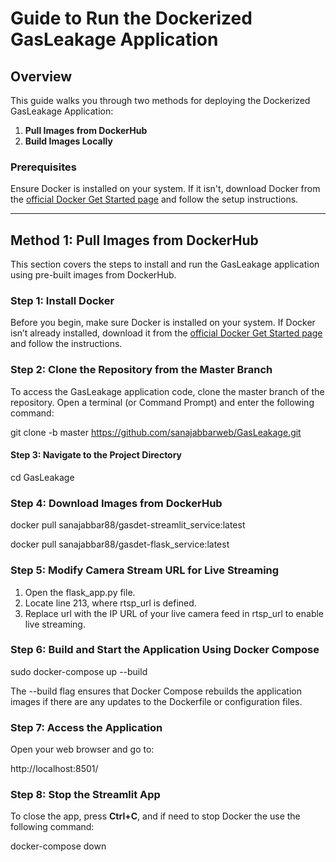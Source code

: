 # Guide to Run the Dockerized GasLeakage Application

## Overview
This guide walks you through two methods for deploying the Dockerized GasLeakage Application:
1. **Pull Images from DockerHub**
2. **Build Images Locally**

### Prerequisites
Ensure Docker is installed on your system. If it isn't, download Docker from the [official Docker Get Started page](https://docs.docker.com/get-docker/) and follow the setup instructions.

---

## Method 1: Pull Images from DockerHub
This section covers the steps to install and run the GasLeakage application using pre-built images from DockerHub.

### Step 1: Install Docker
Before you begin, make sure Docker is installed on your system. If Docker isn’t already installed, download it from the [official Docker Get Started page](https://docs.docker.com/get-docker/) and follow the instructions.

### Step 2: Clone the Repository from the Master Branch
To access the GasLeakage application code, clone the master branch of the repository. Open a terminal (or Command Prompt) and enter the following command:

git clone -b master https://github.com/sanajabbarweb/GasLeakage.git

#### Step 3: Navigate to the Project Directory

cd GasLeakage

### Step 4: Download Images from DockerHub

docker pull sanajabbar88/gasdet-streamlit_service:latest

docker pull sanajabbar88/gasdet-flask_service:latest

### Step 5: Modify Camera Stream URL for Live Streaming
1. Open the flask_app.py file.
2. Locate line 213, where rtsp_url is defined.
3. Replace url with the IP URL of your live camera feed in rtsp_url to enable live streaming.

### Step 6: Build and Start the Application Using Docker Compose

sudo docker-compose up --build

The --build flag ensures that Docker Compose rebuilds the application images if there are any updates to the Dockerfile or configuration files.

### Step 7: Access the Application
Open your web browser and go to:

http://localhost:8501/


### Step 8: Stop the Streamlit App
To close the app, press **Ctrl+C**, and if need to stop Docker the use the following command:

docker-compose down

